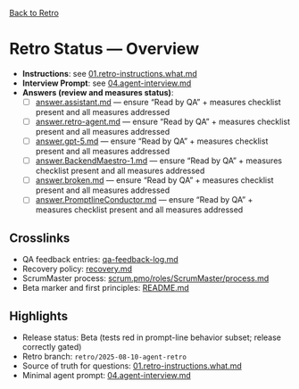 [Back to Retro](../)

# Retro Status — Overview

- **Instructions**: see [01.retro-instructions.what.md](./01.retro-instructions.what.md)
- **Interview Prompt**: see [04.agent-interview.md](./04.agent-interview.md)
- **Answers (review and measures status)**:
  - [ ] [answer.assistant.md](./answer.assistant.md) — ensure “Read by QA” + measures checklist present and all measures addressed
  - [ ] [answer.retro-agent.md](./answer.retro-agent.md) — ensure “Read by QA” + measures checklist present and all measures addressed
  - [ ] [answer.gpt-5.md](./answer.gpt-5.md) — ensure “Read by QA” + measures checklist present and all measures addressed
  - [ ] [answer.BackendMaestro-1.md](./answer.BackendMaestro-1.md) — ensure “Read by QA” + measures checklist present and all measures addressed
  - [ ] [answer.broken.md](./answer.broken.md) — ensure “Read by QA” + measures checklist present and all measures addressed
  - [ ] [answer.PromptlineConductor.md](./answer.PromptlineConductor.md) — ensure “Read by QA” + measures checklist present and all measures addressed

## Crosslinks
- QA feedback entries: [qa-feedback-log.md](../../../../qa-feedback-log.md)
- Recovery policy: [recovery.md](../../../../recovery.md)
- ScrumMaster process: [scrum.pmo/roles/ScrumMaster/process.md](../../../roles/ScrumMaster/process.md)
- Beta marker and first principles: [README.md](../../../../README.md)

## Highlights
- Release status: Beta (tests red in prompt-line behavior subset; release correctly gated)
- Retro branch: `retro/2025-08-10-agent-retro`
- Source of truth for questions: [01.retro-instructions.what.md](./01.retro-instructions.what.md)
- Minimal agent prompt: [04.agent-interview.md](./04.agent-interview.md)



